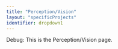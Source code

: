 ```yaml
---
title: "Perception/Vision"
layout: "specificProjects"
identifier: dropdown1
---
```


<p>Debug: This is the Perception/Vision page.</p>